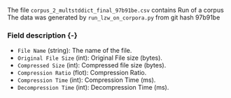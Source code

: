 The file `corpus_2_multstddict_final_97b91be.csv` contains Run of a corpus
The data was generated by `run_lzw_on_corpora.py` from git hash 97b91be


### Field description {-}

  * `File Name` (string): The name of the file.
  * `Original File Size` (int): Original File size (bytes).
  * `Compressed Size` (int): Compressed file size (bytes).
  * `Compression Ratio` (flot): Compression Ratio.
  * `Compression Time` (int): Compression Time (ms).
  * `Decompression Time` (int): Decompression Time (ms).
